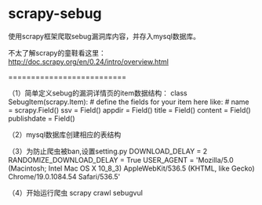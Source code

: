 # scrapy-sebug

使用scrapy框架爬取sebug漏洞库内容，并存入mysql数据库。

不太了解scrapy的童鞋看这里：http://doc.scrapy.org/en/0.24/intro/overview.html

==========================

（1）简单定义sebug的漏洞详情页的item数据结构：
class SebugItem(scrapy.Item):
    # define the fields for your item here like:
    # name = scrapy.Field()
    ssv = Field()
    appdir = Field()
    title = Field()
    content = Field()
    publishdate = Field()
    
（2）mysql数据库创建相应的表结构

（3）为防止爬虫被ban,设置setting.py
DOWNLOAD_DELAY = 2
RANDOMIZE_DOWNLOAD_DELAY = True
USER_AGENT = 'Mozilla/5.0 (Macintosh; Intel Mac OS X 10_8_3) AppleWebKit/536.5 (KHTML, like Gecko) Chrome/19.0.1084.54 Safari/536.5'

（4）开始运行爬虫
scrapy crawl sebugvul



